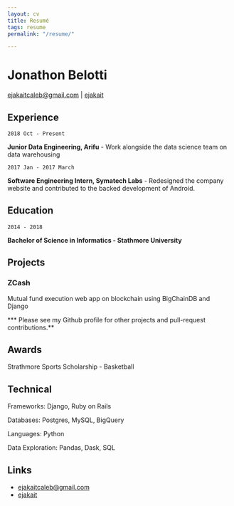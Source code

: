 ```yaml
---
layout: cv
title: Resumé
tags: resume
permalink: "/resume/"

---
```

# Jonathon Belotti

<div id="webaddress"> <a href="mailto:ejakaitcaleb@gmail.com">ejakaitcaleb@gmail.com</a> | <i class="fa fa-github"></i> <a href="http://github.com/ejakait">ejakait</a> 

</div>

## Experience

`2018 Oct - Present`

**Junior Data Engineering, Arifu** - Work alongside the data science team on data warehousing 

`2017 Jan - 2017 March` 

**Software Engineering Intern, Symatech Labs** - Redesigned the company website and contributed to the backed development of Android.

## Education

`2014 - 2018`

 **Bachelor of Science in Informatics - Stathmore University**

## Projects

### ZCash

Mutual fund execution web app on blockchain using BigChainDB and Django

\*** Please see my Github profile for other projects and pull-request contributions.**

## Awards

Strathmore Sports Scholarship - Basketball

## Technical

Frameworks: Django, Ruby on Rails

Databases: Postgres, MySQL, BigQuery

Languages: Python

Data Exploration: Pandas, Dask, SQL

## Links

* <i class="fa fa-envelope"></i> <a href="mailto:ejakaitcaleb@gmail.com">ejakaitcaleb@gmail.com</a><br />
* <i class="fa fa-github"></i> <a href="http://github.com/ejakait">ejakait</a><br />

<!-- ### Footer

Last updated: August 2020-->
